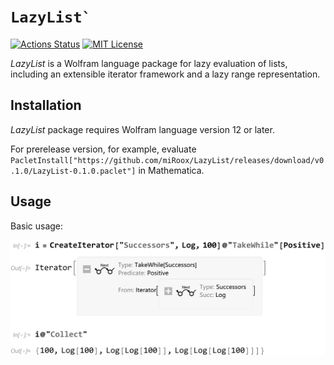# ``LazyList` ``

[![Actions Status](https://github.com/miRoox/LazyList/workflows/CI/badge.svg)](https://github.com/miRoox/LazyList/actions)
[![MIT License](https://img.shields.io/github/license/miRoox/LazyList)](https://github.com/miRoox/LazyList/blob/master/LICENSE)

*LazyList* is a Wolfram language package for lazy evaluation of lists, including an extensible iterator framework and a lazy range representation.

## Installation

*LazyList* package requires Wolfram language version 12 or later.

For prerelease version, for example, evaluate `PacletInstall["https://github.com/miRoox/LazyList/releases/download/v0.1.0/LazyList-0.1.0.paclet"]` in Mathematica.

## Usage

Basic usage:

![basic usage](./basic.svg)
